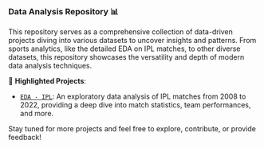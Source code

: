 ### Data Analysis Repository 📊

This repository serves as a comprehensive collection of data-driven projects diving into various datasets to uncover insights and patterns. From sports analytics, like the detailed EDA on IPL matches, to other diverse datasets, this repository showcases the versatility and depth of modern data analysis techniques.

📁 **Highlighted Projects**:
- [`EDA - IPL`](https://github.com/ChandrashekharRobbi/Data-Analysis/tree/main/EDA-IPL): An exploratory data analysis of IPL matches from 2008 to 2022, providing a deep dive into match statistics, team performances, and more.

Stay tuned for more projects and feel free to explore, contribute, or provide feedback!
